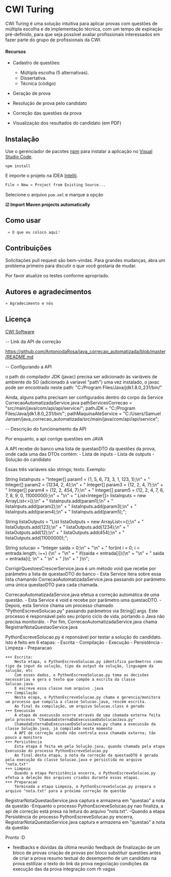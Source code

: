 # CWI Turing

CWI Turing é uma solução intuitiva para aplicar provas com questões de múltipla escolha e de implementação técnica, com um tempo de expiração pré-definido, para que seja possível avaliar profissionais interessados em fazer parte do grupo de profissionais da CWI.

#### Recursos

+ Cadastro de questões:
  - Múltipla escolha (5 alternativas).
  - Dissertativa.
  - Técnica (código)


+ Geração de prova
+ Resolução de prova pelo candidato
+ Correção das questões da prova
+ Visualização dos resultados do candidato (em PDF)

## Instalação

Use o gerenciador de pacotes [npm](https://docs.npmjs.com/about-npm/) para instalar a aplicação no [Visual Studio Code](https://code.visualstudio.com/).

```node
npm install
```

E importe o projeto na IDEA [Intellij](https://www.jetbrains.com/idea/).

```bash
File » New » Project from Existing Source...
```

Selecione o arquivo `pom.xml` e marque a opção

**☑ Import Maven projects automatically**

## Como usar

```bash
 » O que eu coloco aqui?
```

## Contribuições
Solicitações pull request são bem-vindas. Para grandes mudanças, abra um problema primeiro para discutir o que você gostaria de mudar. 

Por favor atualize os testes conforme apropriado.

## Autores e agradecimentos

```bash
» Agradecimento e nós
```

## Licença
[CWI Software](https://cwi.com.br/)

-- Link da API de correção

https://github.com/AntoniodaRosa/java_correcao_automatizada/blob/master/README.md


-- Configurando a API

o path do compilador JDK (javac) precisa ser adicionado às variáveis de ambiente do SO (adicionado à variavel "path")
uma vez instalado, o javac pode ser encontrado neste path: "C:/Program Files/Java/jdk1.8.0_231/bin/"

Ainda, alguns paths precisam ser configurados dentro do corpo da Service CorrecaoAutomatizadaService.java
pathServicesCorrecao = "src/main/java/com/api/api/service/";
pathJDK = "C:/Program Files/Java/jdk1.8.0_231/bin/";
pathMaquinaAteService = "C:/Users/Samuel Jansen/java_correcao_automatizada/src/main/java/com/api/api/service";



-- Descrição do funcionamento da API

Por enquanto, a api corrige questões em JAVA

A API recebe do banco uma lista de questaoDTO da questões da prova, onde cada uma das DTOs contém:
	- Lista de inputs
	- Lista de outputs
	- Solução do candidato

Essas três variáveis são strings; texto.
Exemplo:

String listaInputs = "Integer[] param1 = {1, 5, 6, 73, 3, 1, 123, 1};\n" +
                "        Integer[] param2 = {1234, 2, 4};\n" +
                "        Integer[] param3 = {12, 2, 4, 7};\n" +
                "        Integer[] param4 = {12, 2, 454, 7};\n" +
                "        Integer[] param5 = {12, 2, 4, 7, 6, 7, 8, 9, 0, 11000000};\n" +
                "\n" +
                "        List<Integer[]> listaInputs = new ArrayList<>();\n" +
                "        listaInputs.add(param1);\n" +
                "        listaInputs.add(param2);\n" +
                "        listaInputs.add(param3);\n" +
                "        listaInputs.add(param4);\n" +
                "        listaInputs.add(param5);";

String listaOutputs = "List<Integer> listaOutputs = new ArrayList<>();\n" +
                "        listaOutputs.add(123);\n" +
                "        listaOutputs.add(1234);\n" +
                "        listaOutputs.add(12);\n" +
                "        listaOutputs.add(454);\n" +
                "        listaOutputs.add(11000000);";

String solucao = "Integer saida = 0;\n" +
                "\n" +
                "        for(int i = 0; i < entrada.length; i++) {\n" +
                "\n" +
                "            if(saida < entrada[i]){\n" +
                "\n" +
                "                saida = entrada[i]; \n" +
                "            \n" +
                "            }\n" +
                "        }\n";

CorrigirQuestoesCrescerService.java é um método void que recebe por parâmetro a lista de questaoDTO do banco
	- Esta Service itera sobre essa lista chamando CorrecaoAutomatizadaService.java passando por parâmetro uma única questaoDTO para cada chamada.

CorrecaoAutomatizadaService.java efetua a correção automática de uma questão.
	- Esta Service é void e recebe por parâmetro uma questaoDTO.
	- Depois, esta Service chama um processo chamado "PythonEscreveSolucao.py" passando parâmetros via String[] args.
		Este processo é responsável pelo seu próprio ciclo de vida, portando o Java não precisa monitorálo.
	- Por fim, CorrecaoAutomatizadaService.java chama RegistrarNotaQuestaoService.java

PythonEscreveSolucao.py é reponsável por testar a solução do candidato. Isto é feito em 6 etapas:
	- Escrita
	- Compilação
	- Execução
	- Persistência
	- Limpeza
	- Preparacao

	+++ Escrita:
		Nesta etapa, o PythonEscreveSolucao.py identifica parâmetros como tipo da input da solução, tipo da output da solução, linguagem da solução, etc
		Com esses dados, o PythonEscreveSolucao.py toma as decisões necessárias e gera o texto que compõe a escrita da classe Solucao.java.
		E escreve essa classe num arquivo .java
	+++ Compilação
		Nesta ecapa, o PythonEscreveSolucao.py chama e gerencia/monitora um processo que compila a classe Solucao.java, rescém escrita.
		Ao final da compilação, um arquivo Solucao.class é gerado
	+++ Execussão
		A etapa de execussão ocorre através de uma chamada externa feita pelo processo "ChamadaExternaDaExecussaoDaSolucaoJava.py"
		ChamadaExternaDaExecussaoDaSolucaoJava.py chama a execussão da classe Solução.java, já compilada neste momento
		A API de correção ainda não controla essa chamada externa; tão pouco a monitora
	+++ Persistência
		Esta etapa é feita em pela Solução.java, quando chamada pela etapa Execussão do processo PythonEscreveSolucao.py
		Ao final desta etapa, a nota da correção da questaoDTO é gerada pela execução da classe Solucao.java e persistida no arquivo "nota.txt"
	+++ Limpeza
		Quando a etapa Persistência encerra, o PythonEscreveSolucao.py efetua a deleção dos arquivos criados durante essas etapas.
	+++ Preparacao
		Terminada a etapa Limpeza, o PythonEscreveSolucao.py prepara o arquivo "nota.txt" para a próxima correção de questão


RegistrarNotaQuestaoService.java captura e armazena em "questao" a nota da questão
	-Enquanto o processo PythonEscreveSolucao.py nao finaliza, a api de correção está presa na leitura do arquivo "nota.txt".
 	-Quando a etapa Persistência do processo PythonEscreveSolucao.py encerra,
		RegistrarNotaQuestaoService.java captura e armazena em "questao" a nota da questão

Pronto :D

- feedbacks e dúvidas da última reunião
		feedback de finalização de um bloco de provas
		criação de provas por bloco
		substituir questões antes de criar a prova
		resumo textual do desempenho de um candidato na prova
		estilizar o texto do link da prova
		negociação condições da execução das da prova
		integração com rh vagas


